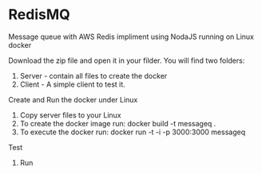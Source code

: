 # RedisMQ
Message queue with AWS Redis impliment using NodaJS running on Linux docker

Download the zip file and open it in your filder. You will find two folders:
1. Server - contain all files to create the docker
2. Client - A simple client to test it.

Create and Run the docker under Linux
1. Copy server files to your Linux
2. To create the docker image run: docker build -t messageq .
3. To execute the docker run: docker run -t -i -p 3000:3000 messageq

Test
1. Run 
